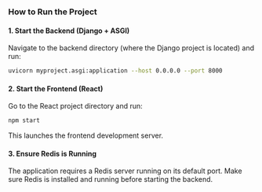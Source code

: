 ### **How to Run the Project**  

#### **1. Start the Backend (Django + ASGI)**  
Navigate to the backend directory (where the Django project is located) and run:  

```bash
uvicorn myproject.asgi:application --host 0.0.0.0 --port 8000
```

#### **2. Start the Frontend (React)**  
Go to the React project directory and run:

```bash
npm start
```
This launches the frontend development server.

#### **3. Ensure Redis is Running**  
The application requires a Redis server running on its default port. Make sure Redis is installed and running before starting the backend. 
